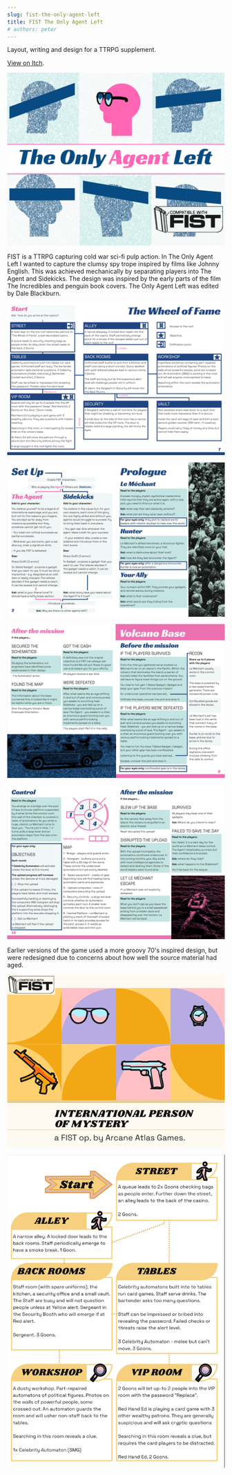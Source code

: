 ```yaml
---
slug: fist-the-only-agent-left
title: FIST The Only Agent Left
# authors: peter
---
```


Layout, writing and design for a TTRPG supplement.

[View on Itch](https://atlasarcane.itch.io/the-only-agent-left).

![The Only Agent Left, blue faces with bars across their eyes surround a pink face wearing sunglasses.](./the-only-agent-left-itch-cover.jpg)

<!--truncate-->

FIST is a TTRPG capturing cold war sci-fi pulp action. In The Only Agent Left I wanted to capture the clumsy spy trope inspired by films like Johnny English. This was achieved mechanically by separating players into The Agent and Sidekicks. The design was inspired by the early parts of the film The Incredibles and penguin book covers. The Only Agent Left was edited by Dale Blackburn.


![The Wheel of Fame, a flowchart-style 'map' connects various boxes labelled as parts of a casino with descriptions of what happens in each room.](./the-only-agent-left-screenshot-1.png)

![A spread shows set up splitting players into The Agent and Sidekicks, the second page shows a prologue.](./the-only-agent-left-screenshot-2.png)

![A spread shows an after the mission section listing various outcomes, and the introduction to the Volcano Base scenario.](./the-only-agent-left-screenshot-3.png)

![A spread shows the control room with a small map and an after the mission section listing various outcomes.](./the-only-agent-left-screenshot-4.png)

Earlier versions of the game used a more groovy 70's inspired design, but were redesigned due to concerns about how well the source material had aged.

![International Person of Mystery, a grid of squares shows icons of a pistol, sunglasses and a watch.](./ipom-itch-cover.png)

![A page shows an earlier version of a flow chart style map for the casino.](./ipom-screenshot-2.png)

